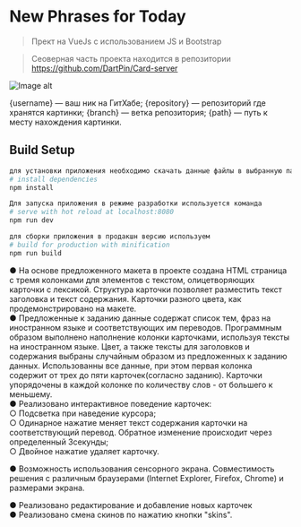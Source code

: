 # New Phrases for Today

> Прект на VueJs с использованием  JS и Bootstrap

> Сеоверная часть проекта находится в репозитории https://github.com/DartPin/Card-server


![Image alt](https://github.com/DartPin/Cards/screen.jpg)

{username} — ваш ник на ГитХабе;
{repository} — репозиторий где хранятся картинки;
{branch} — ветка репозитория;
{path} — путь к месту нахождения картинки.

## Build Setup

``` bash
для установки приложения необходимо скачать данные файлы в выбранную папку и вконсоли использовать команду npm install для установки необходимых библиотек
# install dependencies
npm install

Для запуска приложения в режиме разработки используется команда
# serve with hot reload at localhost:8080
npm run dev

для сборки приложения в продакшн версию используем
# build for production with minification
npm run build
```



● На основе предложенного макета в проекте создана HTML страница с тремя колонками для элементов с текстом, олицетворяющих карточки с лексикой. Структура карточки позволяет разместить текст заголовка и текст содержания. Карточки разного цвета, как продемонстрировано на макете. </br>
● Предложенные к заданию данные содержат список тем, фраз на иностранном языке и соответствующих им переводов. Программным образом выполнено наполнение колонки карточками, используя тексты на иностранном языке. Цвет, а также тексты для заголовков и содержания выбраны случайным образом из предложенных к заданию данных. Использованны все данные, при этом первая колонка содержит от трех до пяти карточек(согласно заданию). Карточки упорядочены в каждой колонке по количеству слов - от большего к меньшему.  </br>
● Реализовано интерактивное  поведение карточек: </br>
  ○ Подсветка при наведение курсора;  </br>
  ○ Одинарное нажатие меняет текст содержания карточки на соответствующий перевод. Обратное изменение происходит через определенный         3секунды;  </br>
  ○ Двойное нажатие удаляет карточку.  </br> 
 
  
 
● Возможность использования сенсорного экрана. Совместимость решения с различным браузерами (Internet Explorer, Firefox, Chrome) и размерами экрана.  </br>

● Реализовано редактирование и добавление новых карточек  </br>
● Реализовано смена скинов по нажатию кнопки "skins".  </br>
